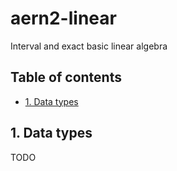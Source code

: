 # aern2-linear <!-- omit in toc -->

Interval and exact basic linear algebra

<!-- API documentation is available on the [Hackage page](https://hackage.haskell.org/package/aern2-linear). -->

## Table of contents <!-- omit in toc -->

- [1. Data types](#1-data-types)

## 1. Data types

TODO

